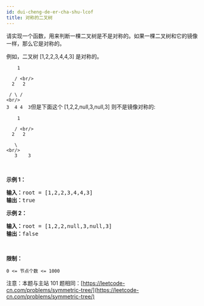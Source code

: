 ```yaml
---
id: dui-cheng-de-er-cha-shu-lcof
title: 对称的二叉树
---
```

请实现一个函数，用来判断一棵二叉树是不是对称的。如果一棵二叉树和它的镜像一样，那么它是对称的。

例如，二叉树 [1,2,2,3,4,4,3] 是对称的。

<code>    1<br/><br/>   / \<br/><br/>  2   2<br/><br/> / \ / \<br/><br/>3  4 4  3</code>但是下面这个 [1,2,2,null,3,null,3] 则不是镜像对称的:

<code>    1<br/><br/>   / \<br/><br/>  2   2<br/><br/>   \   \<br/><br/>   3    3</code>

 

**示例 1：**


<pre><strong>输入：</strong>root = [1,2,2,3,4,4,3]<br/><strong>输出：</strong>true<br/></pre>

**示例 2：**


<pre><strong>输入：</strong>root = [1,2,2,null,3,null,3]<br/><strong>输出：</strong>false</pre>

 

**限制：**

<code>0 &lt;= 节点个数 &lt;= 1000</code>

注意：本题与主站 101 题相同：[https://leetcode-cn.com/problems/symmetric-tree/](https://leetcode-cn.com/problems/symmetric-tree/)
